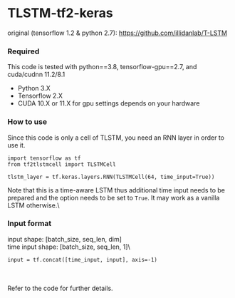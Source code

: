 # TLSTM-tf2-keras
original (tensorflow 1.2 & python 2.7): https://github.com/illidanlab/T-LSTM
### Required
This code is tested with python==3.8, tensorflow-gpu==2.7, and cuda/cudnn 11.2/8.1
- Python 3.X
- Tensorflow 2.X
- CUDA 10.X or 11.X for gpu settings depends on your hardware

### How to use
Since this code is only a cell of TLSTM, you need an RNN layer in order to use it.
```
import tensorflow as tf
from tf2tlstmcell import TLSTMCell

tlstm_layer = tf.keras.layers.RNN(TLSTMCell(64, time_input=True))
```
Note that this is a time-aware LSTM thus additional time input needs to be prepared and the option needs to be set to `True`. It may work as a vanilla LSTM otherwise.\

### Input format
input shape: [batch_size, seq_len, dim]\
time input shape: [batch_size, seq_len, 1]\
```
input = tf.concat([time_input, input], axis=-1)
```
\
\
Refer to the code for further details.

